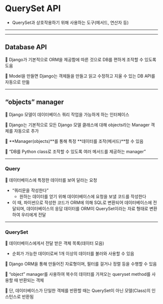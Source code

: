 # QuerySet API

- QuerySet과 상호작용하기 위해 사용하는 도구(메서드, 연산자 등)

------

------



## Database API

🔸 Django가 기본적으로 ORM을 제공함에 따른 것으로 DB를 편하게 조작할 수 있도록 도움

🔸 Model을 만들면 Django는 객체들을 만들고 읽고 수정하고 지울 수 있는 DB API를 자동으로 만듦



----

## “objects” manager

🔸 Django 모델이 데이터베이스 쿼리 작업을 가능하게 하는 인터페이스

🔸 Django는 기본적으로 모든 Django 모델 클래스에 대해 objects라는 Manager 객체를 자동으로 추가

🔸 **Manager(objects)**를 통해 특정 **데이터를 조작(메서드)**할 수 있음

🔸 “DB를 Python class로 조작할 수 있도록 여러 메서드를 제공하는 manager”



----

### Query

🔸 데이터베이스에 특정한 데이터를 보여 달라는 요청

- “쿼리문을 작성한다”
  - 원하는 데이터를 얻기 위해 데이터베이스에 요청을 보낼 코드를 작성한다
- 이 때, 파이썬으로 작성한 코드가 ORM에 의해 SQL로 변환되어 데이터베이스에 전달되며, 데이터베이스의 응답 데이터를 ORM이 QuerySet이라는 자료 형태로 변환하여 우리에게 전달



----

### QuerySet

🔸 데이터베이스에게서 전달 받은 객체 목록(데이터 모음)

- 순회가 가능한 데이터로써 1개 이상의 데이터를 불러와 사용할 수 있음

🔸 Django ORM을 통해 만들어진 자료형이며, 필터를 걸거나 정렬 등을 수행할 수 있음

🔸 “object” manager를 사용하여 복수의 데이터를 가져오는 queryset method를 사용할 때 반환되는 객체

🔸 단, 데이터베이스가 단일한 객체를 반환할 때는 QuerySet이 아닌 모델(Class)의 인스턴스로 반환됨